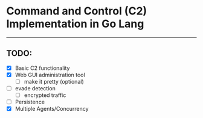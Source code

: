 # Command and Control (C2) Implementation in Go Lang
---
## TODO:
- [x] Basic C2 functionality
- [x] Web GUI administration tool
	- [ ] make it pretty (optional)
- [ ] evade detection
	- [ ] encrypted traffic
- [ ] Persistence
- [x] Multiple Agents/Concurrency